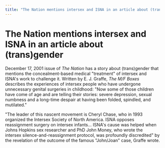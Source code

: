 ```yaml
---
title: "The Nation mentions intersex and ISNA in an article about (trans)gender"
---
```


# The Nation mentions intersex and ISNA in an article about (trans)gender

  
December 17, 2001 issue of _The Nation_ has a story about (trans)gender that mentions the concealment-based medical "treatment" of intersex and ISNA's work to challenge it. Written by E. J. Graffe, _The M/F Boxes_ describes the experiences of intersex people who have undergone unnecessary genital surgeries in childhood: "Now some of those children have come of age and are telling their stories: severe depression, sexual numbness and a long-time despair at having been folded, spindled, and mutilated."  


  
"The leader of this nascent movement is Cheryl Chase, who in 1993 organized the Intersex Society of North America. ISNA opposes reassignment surgery on intersex infants... ISNA's cause was helped when Johns Hopkins sex researcher and PhD John Money, who wrote the intersex silence-and-reassignment protocol, was profoundly discredited" by the revelation of the outcome of the famous "John/Joan" case, Graffe wrote.